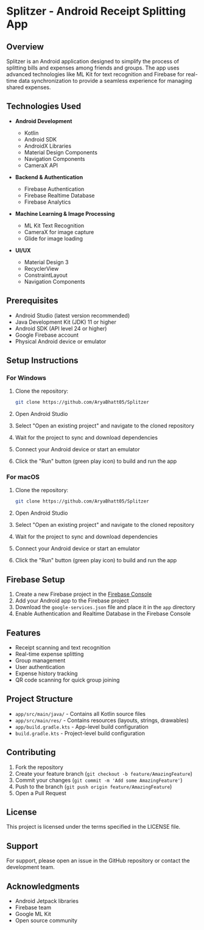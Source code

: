 # Splitzer - Android Receipt Splitting App

## Overview
Splitzer is an Android application designed to simplify the process of splitting bills and expenses among friends and groups. The app uses advanced technologies like ML Kit for text recognition and Firebase for real-time data synchronization to provide a seamless experience for managing shared expenses.

## Technologies Used
- **Android Development**
  - Kotlin
  - Android SDK
  - AndroidX Libraries
  - Material Design Components
  - Navigation Components
  - CameraX API

- **Backend & Authentication**
  - Firebase Authentication
  - Firebase Realtime Database
  - Firebase Analytics

- **Machine Learning & Image Processing**
  - ML Kit Text Recognition
  - CameraX for image capture
  - Glide for image loading

- **UI/UX**
  - Material Design 3
  - RecyclerView
  - ConstraintLayout
  - Navigation Components

## Prerequisites
- Android Studio (latest version recommended)
- Java Development Kit (JDK) 11 or higher
- Android SDK (API level 24 or higher)
- Google Firebase account
- Physical Android device or emulator

## Setup Instructions

### For Windows
1. Clone the repository:
   ```bash
   git clone https://github.com/AryaBhatt05/Splitzer
   ```

2. Open Android Studio
3. Select "Open an existing project" and navigate to the cloned repository
4. Wait for the project to sync and download dependencies
5. Connect your Android device or start an emulator
6. Click the "Run" button (green play icon) to build and run the app

### For macOS
1. Clone the repository:
   ```bash
   git clone https://github.com/AryaBhatt05/Splitzer
   ```

2. Open Android Studio
3. Select "Open an existing project" and navigate to the cloned repository
4. Wait for the project to sync and download dependencies
5. Connect your Android device or start an emulator
6. Click the "Run" button (green play icon) to build and run the app

## Firebase Setup
1. Create a new Firebase project in the [Firebase Console](https://console.firebase.google.com/)
2. Add your Android app to the Firebase project
3. Download the `google-services.json` file and place it in the `app` directory
4. Enable Authentication and Realtime Database in the Firebase Console

## Features
- Receipt scanning and text recognition
- Real-time expense splitting
- Group management
- User authentication
- Expense history tracking
- QR code scanning for quick group joining

## Project Structure
- `app/src/main/java/` - Contains all Kotlin source files
- `app/src/main/res/` - Contains resources (layouts, strings, drawables)
- `app/build.gradle.kts` - App-level build configuration
- `build.gradle.kts` - Project-level build configuration

## Contributing
1. Fork the repository
2. Create your feature branch (`git checkout -b feature/AmazingFeature`)
3. Commit your changes (`git commit -m 'Add some AmazingFeature'`)
4. Push to the branch (`git push origin feature/AmazingFeature`)
5. Open a Pull Request

## License
This project is licensed under the terms specified in the LICENSE file.

## Support
For support, please open an issue in the GitHub repository or contact the development team.

## Acknowledgments
- Android Jetpack libraries
- Firebase team
- Google ML Kit
- Open source community 